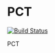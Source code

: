 # PCT
[![Build Status](https://travis-ci.org/JIexa24/PCT.svg?branch=master)](https://travis-ci.org/JIexa24/PCT)

PCT

